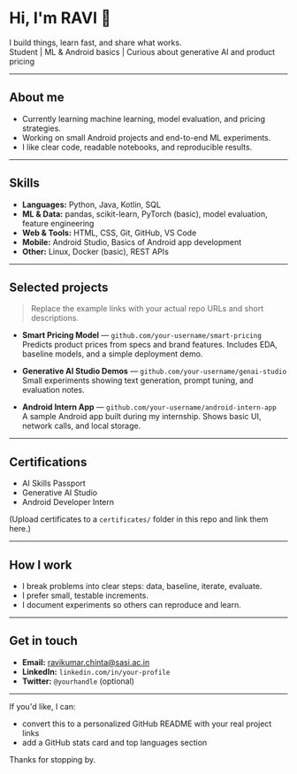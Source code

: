 # Hi, I'm RAVI 👋

I build things, learn fast, and share what works.  
Student | ML & Android basics | Curious about generative AI and product pricing

---

## About me
- Currently learning machine learning, model evaluation, and pricing strategies.
- Working on small Android projects and end-to-end ML experiments.
- I like clear code, readable notebooks, and reproducible results.

---

## Skills
- **Languages:** Python, Java, Kotlin, SQL
- **ML & Data:** pandas, scikit-learn, PyTorch (basic), model evaluation, feature engineering
- **Web & Tools:** HTML, CSS, Git, GitHub, VS Code
- **Mobile:** Android Studio, Basics of Android app development
- **Other:** Linux, Docker (basic), REST APIs

---

## Selected projects
> Replace the example links with your actual repo URLs and short descriptions.

- **Smart Pricing Model** — `github.com/your-username/smart-pricing`  
  Predicts product prices from specs and brand features. Includes EDA, baseline models, and a simple deployment demo.

- **Generative AI Studio Demos** — `github.com/your-username/genai-studio`  
  Small experiments showing text generation, prompt tuning, and evaluation notes.

- **Android Intern App** — `github.com/your-username/android-intern-app`  
  A sample Android app built during my internship. Shows basic UI, network calls, and local storage.

---

## Certifications
- AI Skills Passport  
- Generative AI Studio  
- Android Developer Intern

(Upload certificates to a `certificates/` folder in this repo and link them here.)

---

## How I work
- I break problems into clear steps: data, baseline, iterate, evaluate.
- I prefer small, testable increments.  
- I document experiments so others can reproduce and learn.

---

## Get in touch
- **Email:** ravikumar.chinta@sasi.ac.in
- **LinkedIn:** `linkedin.com/in/your-profile`  
- **Twitter:** `@yourhandle` (optional)

---

If you'd like, I can:
- convert this to a personalized GitHub README with your real project links
- add a GitHub stats card and top languages section

Thanks for stopping by.
